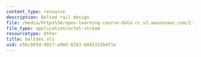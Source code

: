```yaml
---
content_type: resource
description: Bolted rail design
file: /media/https%3A/open-learning-course-data-rc.s3.amazonaws.com/2-75-precision-machine-design-fall-2001/e5bcb93d9017a90d82b3b043333b6f1e_boltdes.xls
file_type: application/octet-stream
resourcetype: Other
title: boltdes.xls
uid: e5bcb93d-9017-a90d-82b3-b043333b6f1e
---
```

